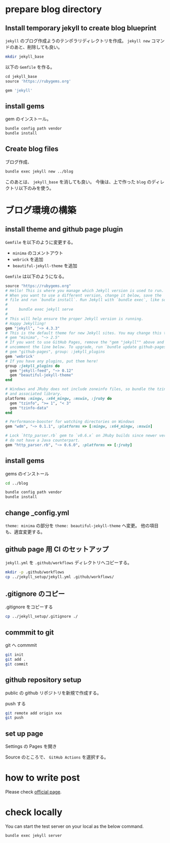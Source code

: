 # prepare blog directory

## Install temporary jekyll to create blog blueprint

`jekyll` のブログ作成ようのテンポラリディレクトリを作成。
`jekyll new` コマンドのあと、削除しても良い。

```bash
mkdir jekyll_base
```

以下の `Gemfile` を作る。

```ruby
cd jekyll_base
source 'https://rubygems.org'

gem 'jekyll'
```

## install gems

gem のインストール。

```bash
bundle config path vendor
bundle install
```

## Create blog files

ブログ作成、

```bash
bundle exec jekyll new ../blog
```

このあとは、 `jekyll_base` を消しても良い。
今後は、上で作った `blog` のディレクトリ以下のみを使う。

# ブログ環境の構築

## install theme and github page plugin

`Gemfile` を以下のように変更する。

- `minima` のコメントアウト
- `webrick` を追加
- `beautiful-jekyll-theme` を追加

`Gemfile` は以下のようになる。

```ruby
source "https://rubygems.org"
# Hello! This is where you manage which Jekyll version is used to run.
# When you want to use a different version, change it below, save the
# file and run `bundle install`. Run Jekyll with `bundle exec`, like so:
#
#     bundle exec jekyll serve
#
# This will help ensure the proper Jekyll version is running.
# Happy Jekylling!
gem "jekyll", "~> 4.3.3"
# This is the default theme for new Jekyll sites. You may change this to anything you like.
# gem "minima", "~> 2.5"
# If you want to use GitHub Pages, remove the "gem "jekyll"" above and
# uncomment the line below. To upgrade, run `bundle update github-pages`.
# gem "github-pages", group: :jekyll_plugins
gem 'webrick'
# If you have any plugins, put them here!
group :jekyll_plugins do
  gem "jekyll-feed", "~> 0.12"
  gem "beautiful-jekyll-theme"
end

# Windows and JRuby does not include zoneinfo files, so bundle the tzinfo-data gem
# and associated library.
platforms :mingw, :x64_mingw, :mswin, :jruby do
  gem "tzinfo", ">= 1", "< 3"
  gem "tzinfo-data"
end

# Performance-booster for watching directories on Windows
gem "wdm", "~> 0.1.1", :platforms => [:mingw, :x64_mingw, :mswin]

# Lock `http_parser.rb` gem to `v0.6.x` on JRuby builds since newer versions of the gem
# do not have a Java counterpart.
gem "http_parser.rb", "~> 0.6.0", :platforms => [:jruby]
```

## install gems

gems のインストール

```bash
cd ../blog

bundle config path vendor
bundle install
```

## change \_config.yml

`theme: minima` の部分を `theme: beautiful-jekyll-theme` へ変更。
他の項目も、適宜変更する。

## github page 用 CI のセットアップ

`jekyll.yml` を `.github/workflows` ディレクトリへコピーする。

```bash
mkdir -p .github/workflows
cp ../jekyll_setup/jekyll.yml .github/workflows/
```

## .gitignore のコピー

.gitignore をコピーする

```bash
cp ../jekyll_setup/.gitignore ./
```

## commmit to git

git へ commmit

```bash
git init
git add .
git commit
```

## github repository setup

public の github リポジトリを新規で作成する。

push する

```bash
git remote add origin xxx
git push
```

## set up page

Settings の Pages を開き

Source のところで、 `GitHub Actions` を選択する。

# how to write post

Please check [official page](https://jekyllrb.com/docs/posts/).

# check locally

You can start the test server on your local as the below command.

```bash
bundle exec jekyll server
```
